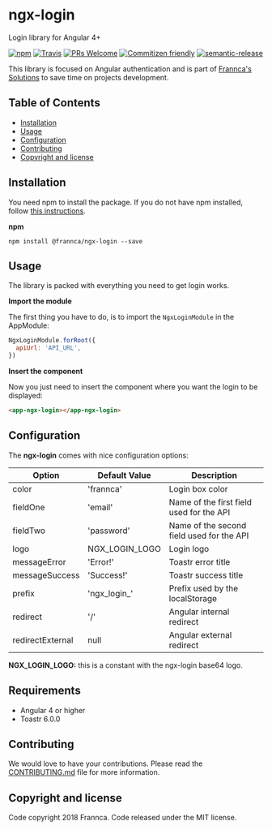 # ngx-login

Login library for Angular 4+

[![npm](https://img.shields.io/npm/v/%40frannca/ngx-login.svg?style=for-the-badge)](https://www.npmjs.com/package/@frannca/ngx-login)
[![Travis](https://img.shields.io/travis/Frannca/ngx-login.svg?style=for-the-badge)](https://travis-ci.org/Frannca/ngx-login)
[![PRs Welcome](https://img.shields.io/badge/PRs-welcome-brightgreen.svg?style=for-the-badge)](http://makeapullrequest.com)
[![Commitizen friendly](https://img.shields.io/badge/commitizen-friendly-brightgreen.svg?style=for-the-badge)](http://commitizen.github.io/cz-cli)
[![semantic-release](https://img.shields.io/badge/%20%20%F0%9F%93%A6%F0%9F%9A%80-semantic--release-e10079.svg?style=for-the-badge)](https://github.com/semantic-release/semantic-release)

This library is focused on Angular authentication and is part of [Frannca's Solutions](http://frannca.com) to save time on projects development.

## Table of Contents

- [Installation](#installation)
- [Usage](#usage)
- [Configuration](#configuration)
- [Contributing](#contributing)
- [Copyright and license](#copyright-and-license)

## Installation

You need npm to install the package. If you do not have npm installed, follow [this instructions](https://github.com/npm/npm).

**npm**

```
npm install @frannca/ngx-login --save
```

## Usage

The library is packed with everything you need to get login works.

**Import the module**

The first thing you have to do, is to import the `NgxLoginModule` in the AppModule:

```javascript
NgxLoginModule.forRoot({
  apiUrl: 'API_URL',
})
```

**Insert the component**

Now you just need to insert the component where you want the login to be displayed:

```html
<app-ngx-login></app-ngx-login>
```

## Configuration

The **ngx-login** comes with nice configuration options:

| Option           | Default Value  | Description                               |
| ---------------- | -------------- | ----------------------------------------- |
| color            | 'frannca'      | Login box color                           |
| fieldOne         | 'email'        | Name of the first field used for the API  |
| fieldTwo         | 'password'     | Name of the second field used for the API |
| logo             | NGX_LOGIN_LOGO | Login logo                                |
| messageError     | 'Error!'       | Toastr error title                        |
| messageSuccess   | 'Success!'     | Toastr success title                      |
| prefix           | 'ngx_login_'   | Prefix used by the localStorage           |
| redirect         | '/'            | Angular internal redirect                 |
| redirectExternal | null           | Angular external redirect                 |

**NGX_LOGIN_LOGO:** this is a constant with the ngx-login base64 logo.

## Requirements

- Angular 4 or higher
- Toastr 6.0.0

## Contributing

We would love to have your contributions. Please read the [CONTRIBUTING.md](CONTRIBUTING.md) file for more information.

## Copyright and license

Code copyright 2018 Frannca. Code released under the MIT license.
